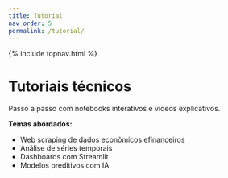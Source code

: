 ```yaml
---
title: Tutorial
nav_order: 5
permalink: /tutorial/
---
```

{% include topnav.html %}

# Tutoriais técnicos

Passo a passo com notebooks interativos e vídeos explicativos.

**Temas abordados:**

- Web scraping de dados econômicos efinanceiros
- Análise de séries temporais
- Dashboards com Streamlit
- Modelos preditivos com IA
